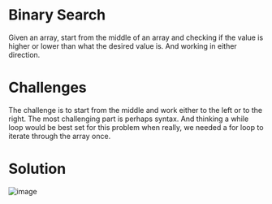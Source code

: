 # Binary Search
Given an array, start from the middle of an array and checking if the value is higher or lower than what the desired value is. And working in either direction.

# Challenges
The challenge is to start from the middle and work either to the left or to the right. The most challenging part is perhaps syntax. And thinking a while loop would be best set for this problem when really, we needed a for loop to iterate through the array once.

# Solution
![image](/assets/binarySearch.png)